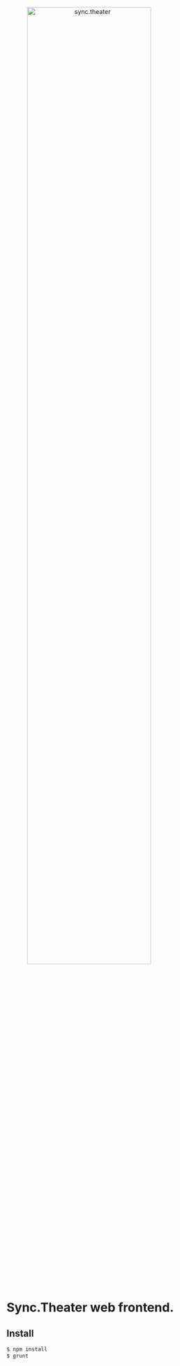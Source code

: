 ﻿<a align="center" href="http://sync.theater"><img width="75%" src="https://alecchan.org/assets/img/sync.theater.png" alt="sync.theater"></a>

# Sync.Theater web frontend.
 
## Install

```sh
$ npm install
$ grunt
```